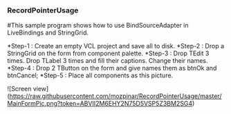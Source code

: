 ### RecordPointerUsage
#This sample program shows how to use BindSourceAdapter in LiveBindings and StringGrid.

*Step-1 : Create an empty VCL project and save all to disk.
*Step-2 : Drop a StringGrid on the form from component palette.
*Step-3 : Drop TEdit 3 times. Drop TLabel 3 times and fill their captions. Change their names.
*Step-4 : Drop 2 TButton on the form and give names them as btnOk and btnCancel;
*Step-5 : Place all components as this picture.

![Screen view] (https://raw.githubusercontent.com/mozpinar/RecordPointerUsage/master/MainFormPic.png?token=ABVII2M6EHY2N75D5VSP5Z3BM2SG4)

